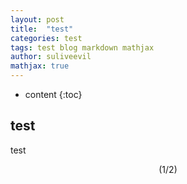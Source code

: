 ```yaml
---
layout: post
title:  "test"
categories: test
tags: test blog markdown mathjax
author: suliveevil
mathjax: true
---
```


* content
{:toc}
## test

test

$$(1/2)$$

